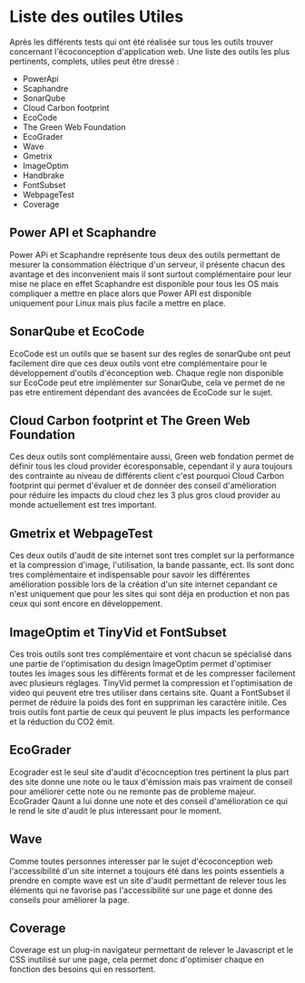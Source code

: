 # Liste des outiles Utiles
Après les différents tests qui ont été réalisée sur tous les outils trouver concernant l'écoconception d'application web. Une liste des outils les plus pertinents, complets, utiles peut être dressé :

- PowerApi
- Scaphandre
- SonarQube
- Cloud Carbon footprint
- EcoCode
- The Green Web Foundation
- EcoGrader
- Wave
- Gmetrix
- ImageOptim
- Handbrake
- FontSubset
- WebpageTest
- Coverage

## Power API et Scaphandre

Power APi et Scaphandre représente tous deux des outils permettant de mesurer la consommation éléctrique d'un serveur, il présente chacun des avantage et des inconvenient mais il sont surtout complémentaire pour leur mise ne place en effet Scaphandre est disponible pour tous les OS mais compliquer a mettre en place alors que Power API est disponible uniquement pour Linux mais plus facile a mettre en place.

## SonarQube et EcoCode

EcoCode est un outils que se basent sur des regles de sonarQube ont peut facilement dire que ces deux outils vont etre complémentaire pour le développement d'outils d'éconception web. Chaque regle non disponible sur EcoCode peut etre implémenter sur SonarQube, cela ve permet de ne pas etre entirement dépendant des avancées de EcoCode sur le sujet.

## Cloud Carbon footprint et The Green Web Foundation

Ces deux outils sont complémentaire aussi, Green web fondation permet de définir tous les cloud provider écoresponsable, cependant il y aura toujours des contrainte au niveau de différents client c'est pourquoi Cloud Carbon footprint qui permet d'évaluer et de donnéer des conseil d'amélioration pour réduire les impacts du cloud chez les 3 plus gros cloud provider au monde actuellement est tres important.


## Gmetrix et WebpageTest

Ces deux outils d'audit de site internet sont tres complet sur la performance et la compression d'image, l'utilisation, la bande passante, ect. Ils sont donc tres complémentaire et indispensable pour savoir les différentes amélioration possible lors de la création d'un site internet cepandant ce n'est uniquement que pour les sites qui sont déja en production et non pas ceux qui sont encore en développement.


## ImageOptim et TinyVid et FontSubset

Ces trois outils sont tres complémentaire et vont chacun se spécialisé dans une partie de l'optimisation du design ImageOptim permet d'optimiser toutes les images sous les différents format et de les compresser facilement avec plusieurs réglages. TinyVid permet la compression et l'optimisation de video qui peuvent etre tres utiliser dans certains site. Quant a FontSubset il permet de réduire la poids des font en suppriman les caractère initile.
Ces trois outils font partie de ceux qui peuvent le plus impacts les performance et la réduction du CO2 émit.

## EcoGrader

Ecograder est le seul site d'audit d'écocnception tres pertinent la plus part des site donne une note ou le taux d'émission mais pas vraiment de conseil pour améliorer cette note ou ne remonte pas de probleme majeur. EcoGrader Qaunt a lui donne une note et des conseil d'amélioration ce qui le rend le site d'audit le plus interessant pour le moment.

## Wave 

Comme toutes personnes interesser par le sujet d'écoconception web l'accessibilité d'un site internet a toujours été dans les points essentiels a prendre en compte wave est un site d'audit permettant de relever tous les éléments qui ne favorise pas l'accessibilité sur une page et donne des conseils pour améliorer la page.

## Coverage

Coverage est un plug-in navigateur permettant de relever le Javascript et le CSS inutilisé sur une page, cela permet donc d'optimiser chaque en fonction des besoins qui en ressortent. 